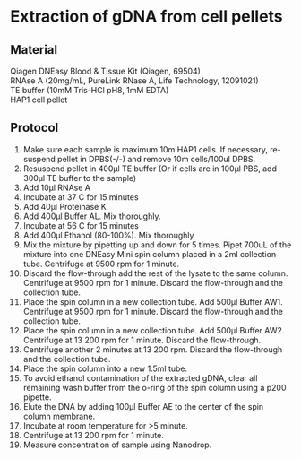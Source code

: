 # Extraction of gDNA from cell pellets

## Material
Qiagen DNEasy Blood & Tissue Kit (Qiagen, 69504)   </br>
RNAse A (20mg/mL, PureLink RNase A, Life Technology, 12091021) </br>
TE buffer (10mM Tris-HCl pH8, 1mM EDTA) </br>
HAP1 cell pellet


## Protocol
1. Make sure each sample is maximum 10m HAP1 cells. If necessary, re-suspend pellet in DPBS(-/-) and remove 10m cells/100ul DPBS. 
2. Resuspend pellet in 400µl TE buffer (Or if cells are in 100µl PBS, add 300µl TE buffer to the sample)
3. Add 10µl RNAse A
4. Incubate at 37 C for 15 minutes
5. Add 40µl Proteinase K
6. Add 400µl Buffer AL. Mix thoroughly.
7. Incubate at 56 C for 15 minutes
8. Add 400µl Ethanol (80-100%). Mix thoroughly
9. Mix the mixture by pipetting up and down for 5 times. Pipet 700uL of the mixture into one DNEasy Mini spin column placed in a 2ml collection tube. Centrifuge at 9500 rpm for 1 minute. 
10.	Discard the flow-through add the rest of the lysate to the same column. Centrifuge at 9500 rpm for 1 minute. Discard the flow-through and the collection tube.
11.	Place the spin column in a new collection tube. Add 500µl Buffer AW1. Centrifuge at 9500 rpm for 1 minute. Discard the flow-through and the collection tube.
12.	Place the spin column in a new collection tube. Add 500µl Buffer AW2. Centrifuge at 13 200 rpm for 1 minute. Discard the flow-through. 
13. Centrifuge another 2 minutes at 13 200 rpm. Discard the flow-through and the collection tube.
14. Place the spin column into a new 1.5ml tube.
15. To avoid ethanol contamination of the extracted gDNA, clear all remaining wash buffer from the o-ring of the spin column using a p200 pipette.
16. Elute the DNA by adding 100µl Buffer AE to the center of the spin column membrane. 
17. Incubate at room temperature for >5 minute.  
18. Centrifuge at 13 200 rpm for 1 minute.
19. Measure concentration of sample using Nanodrop.
